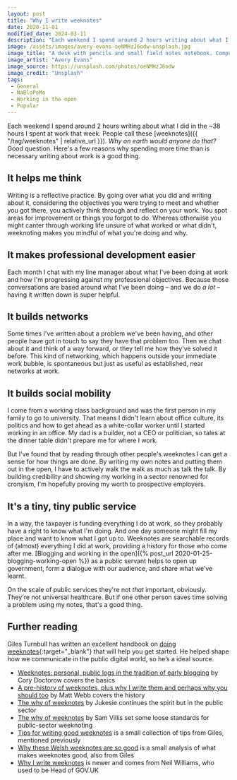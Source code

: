 ```yaml
---
layout: post
title: "Why I write weeknotes"
date: 2020-11-01
modified_date: 2024-03-11
description: "Each weekend I spend around 2 hours writing about what I did in the ~38 hours I spent at work that week. Why? Good question."
image: /assets/images/avery-evans-oeNMHzJ6odw-unsplash.jpg
image_title: "A desk with pencils and small field notes notebook. Computer and mouse. A workspace."
image_artist: "Avery Evans"
image_source: https://unsplash.com/photos/oeNMHzJ6odw
image_credit: "Unsplash"
tags:
 - General
 - NaBloPoMo
 - Working in the open
 - Popular
---
```


Each weekend I spend around 2 hours writing about what I did in the ~38 hours I spent at work that week. People call these [weeknotes]({{ "/tag/weeknotes" | relative_url }}). _Why on earth would anyone do that?_ Good question. Here's a few reasons why spending more time than is necessary writing about work is a good thing.

## It helps me think

Writing is a reflective practice. By going over what you did and writing about it, considering the objectives you were trying to meet and whether you got there, you actively think through and reflect on your work. You spot areas for improvement or things you forgot to do. Whereas otherwise you might canter through working life unsure of what worked or what didn't, weeknoting makes you mindful of what you're doing and why.

## It makes professional development easier

Each month I chat with my line manager about what I've been doing at work and how I'm progressing against my professional objectives. Because those conversations are based around what I've been doing – and we do _a lot_ – having it written down is super helpful. 

## It builds networks

Some times I've written about a problem we've been having, and other people have got in touch to say they have that problem too. Then we chat about it and think of a way forward, or they tell me how they've solved it before. This kind of networking, which happens outside your immediate work bubble, is spontaneous but just as useful as established, near networks at work. 

## It builds social mobility

I come from a working class background and was the first person in my family to go to university. That means I didn't learn about office culture, its politics and how to get ahead as a white-collar worker until I started working in an office. My dad is a builder, not a CEO or politician, so tales at the dinner table didn't prepare me for where I work.

But I've found that by reading through other people's weeknotes I can get a sense for how things are done. By writing my own notes and putting them out in the open, I have to actively walk the walk as much as talk the talk. By building credibility and showing my working in a sector renowned for cronyism, I'm hopefully proving my worth to prospective employers. 

## It's a tiny, tiny public service

In a way, the taxpayer is funding everything I do at work, so they probably have a right to know what I'm doing. And one day someone might fill my place and want to know what I got up to. Weeknotes are searchable records of (almost) everything I did at work, providing a history for those who come after me. [Blogging and working in the open]({% post_url 2020-01-25-blogging-working-open %}) as a public servant helps to open up government, form a dialogue with our audience, and share what we’ve learnt.

On the scale of public services they're not _that_ important, obviously. They're not universal healthcare. But if one other person saves time solving a problem using my notes, that's a good thing. 

## Further reading

Giles Turnbull has written an excellent handbook on [doing weeknotes](https://doingweeknotes.com){:target="_blank"} that will help you get started. He helped shape how we communicate in the public digital world, so he’s a ideal source.

- [Weeknotes: personal, public logs in the tradition of early blogging](https://boingboing.net/2018/07/25/deep-nerd-ruminations.html) by Cory Doctorow covers the basics
- [A pre-history of weeknotes, plus why I write them and perhaps why you should too](https://medium.com/job-garden/a-pre-history-of-weeknotes-plus-why-i-write-them-and-perhaps-why-you-should-too-week-16-31a4a5cbf7b0) by Matt Webb covers the history
- [The why of weeknotes](https://productforthepeople.xyz/the-why-of-weeknotes-c1cd98967842) by Jukesie continues the spirit but in the public sector
- [The why of weeknotes](https://stamanfar.medium.com/the-why-of-weeknotes-cf4d7e8ad4e5) by Sam Villis set some loose standards for public-sector weeknoting
- [Tips for writing good weeknotes](https://gilest.org/2020/tips-for-writing-good-weeknotes/) is a small collection of tips from Giles, mentioned previously
- [Why these Welsh weeknotes are so good](https://gilest.org/wra-weeknotes.html) is a small analysis of what makes weeknotes good, also from Giles
- [Why I write weeknotes](https://neilojwilliams.net/about/week-notes/) is newer and comes from Neil Williams, who used to be Head of GOV.UK